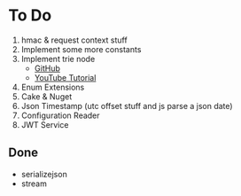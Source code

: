 # To Do

1. hmac & request context stuff
2. Implement some more constants
3. Implement trie node
    * [GitHub](https://github.com/mission-peace/interview/blob/master/src/com/interview/suffixprefix/Trie.java)
    * [YouTube Tutorial](https://www.youtube.com/watch?v=AXjmTQ8LEoI)
4. Enum Extensions
5. Cake & Nuget
6. Json Timestamp (utc offset stuff and js parse a json date)
7. Configuration Reader
8. JWT Service

## Done

* serializejson
* stream
